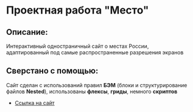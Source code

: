 # Проектная работа "Место"

## Описание:
Интерактивный одностраничный сайт о местах России, адаптированный под самые распространенные разрешения экранов

## Сверстано с помощью:
Сайт сделан с использований правил **БЭМ** (блоки и структурирование файлов **Nested**), использованы **флексы**, **гриды**, немного **скриптов**


* [Ссылка на сайт](https://kukucapl.github.io/mesto/index.html)
